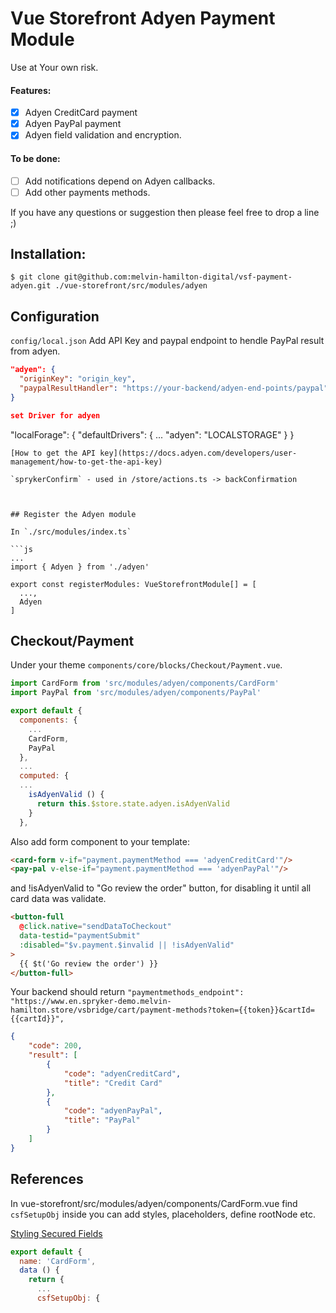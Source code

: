 # Vue Storefront Adyen Payment Module

Use at Your own risk.

#### Features:
- [x] Adyen CreditCard payment
- [x] Adyen PayPal payment
- [x] Adyen field validation and encryption.

#### To be done:
- [ ] Add notifications depend on Adyen callbacks.
- [ ] Add other payments methods.

If you have any questions or suggestion then please feel free to drop a line ;)

## Installation:

```shell
$ git clone git@github.com:melvin-hamilton-digital/vsf-payment-adyen.git ./vue-storefront/src/modules/adyen
```

## Configuration
`config/local.json`
Add API Key and paypal endpoint to hendle PayPal result from adyen.
```json
"adyen": {
  "originKey": "origin_key",
  "paypalResultHandler": "https://your-backend/adyen-end-points/paypal"
}

set Driver for adyen

```
  "localForage": {
    "defaultDrivers": {
      ...
      "adyen": "LOCALSTORAGE"
    }
  }

```
[How to get the API key](https://docs.adyen.com/developers/user-management/how-to-get-the-api-key)

`sprykerConfirm` - used in /store/actions.ts -> backConfirmation 



## Register the Adyen module

In `./src/modules/index.ts`

```js
...
import { Adyen } from './adyen'

export const registerModules: VueStorefrontModule[] = [
  ...,
  Adyen
]
```

## Checkout/Payment
Under your theme `components/core/blocks/Checkout/Payment.vue`.

```js
import CardForm from 'src/modules/adyen/components/CardForm'
import PayPal from 'src/modules/adyen/components/PayPal'

export default {
  components: {
    ...
    CardForm,
    PayPal
  },
  ...
  computed: {
  ...
    isAdyenValid () {
      return this.$store.state.adyen.isAdyenValid
    }
  },
```

Also add form component to your template:

```html
<card-form v-if="payment.paymentMethod === 'adyenCreditCard'"/>
<pay-pal v-else-if="payment.paymentMethod === 'adyenPayPal'"/>
```
and !isAdyenValid to "Go review the order" button, for disabling it until all card data was validate.
```html
<button-full
  @click.native="sendDataToCheckout"
  data-testid="paymentSubmit"
  :disabled="$v.payment.$invalid || !isAdyenValid"
>
  {{ $t('Go review the order') }}
</button-full>
```

Your backend should return 
`"paymentmethods_endpoint": "https://www.en.spryker-demo.melvin-hamilton.store/vsbridge/cart/payment-methods?token={{token}}&cartId={{cartId}}",`
```json
{
    "code": 200,
    "result": [
        {
            "code": "adyenCreditCard",
            "title": "Credit Card"
        },
        {
            "code": "adyenPayPal",
            "title": "PayPal"
        }
    ]
}
```
## References
In vue-storefront/src/modules/adyen/components/CardForm.vue find `csfSetupObj` inside you can add styles, placeholders, define rootNode etc.

[Styling Secured Fields](https://docs.adyen.com/developers/checkout/api-integration/configure-secured-fields/styling-secured-fields)

```js
export default {
  name: 'CardForm',
  data () {
    return {
      ...
      csfSetupObj: {
```
